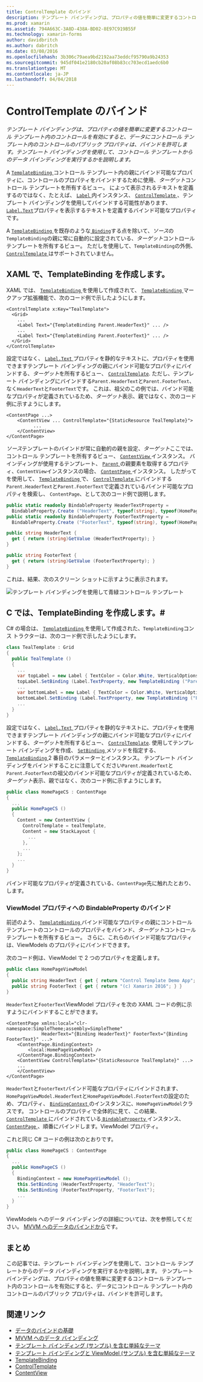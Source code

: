 ```yaml
---
title: ControlTemplate のバインド
description: テンプレート バインディングは、プロパティの値を簡単に変更するコントロール テンプレート内のコントロールを有効にすると、データにコントロール テンプレート内のコントロールのパブリック プロパティは、バインドを許可します。 テンプレート バインディングを使用して、コントロール テンプレートからのデータ バインディングを実行するかを説明します。
ms.prod: xamarin
ms.assetid: 794A663C-3A8D-438A-BD02-8E97C919B55F
ms.technology: xamarin-forms
author: davidbritch
ms.author: dabritch
ms.date: 03/08/2016
ms.openlocfilehash: 3b306c79aea9bd2192aa73eddcf95790a9b24353
ms.sourcegitcommit: 945df041e2180cb20af08b83cc703ecd1aedc6b0
ms.translationtype: MT
ms.contentlocale: ja-JP
ms.lasthandoff: 04/04/2018
---
```

# <a name="binding-from-a-controltemplate"></a>ControlTemplate のバインド

_テンプレート バインディングは、プロパティの値を簡単に変更するコントロール テンプレート内のコントロールを有効にすると、データにコントロール テンプレート内のコントロールのパブリック プロパティは、バインドを許可します。テンプレート バインディングを使用して、コントロール テンプレートからのデータ バインディングを実行するかを説明します。_

A [ `TemplateBinding` ](https://developer.xamarin.com/api/type/Xamarin.Forms.TemplateBinding/)コントロール テンプレート内の親にバインド可能なプロパティに、コントロールのプロパティをバインドするために使用、*ターゲット*コントロール テンプレートを所有するビュー。 によって表示されるテキストを定義するのではなく、たとえば、 [ `Label` ](https://developer.xamarin.com/api/type/Xamarin.Forms.Label/)内インスタンス、 [ `ControlTemplate` ](https://developer.xamarin.com/api/type/Xamarin.Forms.ControlTemplate/)、テンプレート バインディングを使用してバインドする可能性があります、 [ `Label.Text`](https://developer.xamarin.com/api/property/Xamarin.Forms.Label.Text/)プロパティを表示するテキストを定義するバインド可能なプロパティです。

A [ `TemplateBinding` ](https://developer.xamarin.com/api/type/Xamarin.Forms.TemplateBinding/)を既存のような[ `Binding`](https://developer.xamarin.com/api/type/Xamarin.Forms.Binding/)する点を除いて、*ソース*の`TemplateBinding`の親に常に自動的に設定されている、*ターゲット*コントロール テンプレートを所有するビュー。 ただしを使用して、`TemplateBinding`の外側、 [ `ControlTemplate` ](https://developer.xamarin.com/api/type/Xamarin.Forms.ControlTemplate/)はサポートされていません。

## <a name="creating-a-templatebinding-in-xaml"></a>XAML で、TemplateBinding を作成します。

XAML では、 [ `TemplateBinding` ](https://developer.xamarin.com/api/type/Xamarin.Forms.TemplateBinding/)を使用して作成されて、 [ `TemplateBinding` ](https://developer.xamarin.com/api/type/Xamarin.Forms.Xaml.TemplateBindingExtension/)マークアップ拡張機能で、次のコード例で示したようにします。

```xaml
<ControlTemplate x:Key="TealTemplate">
  <Grid>
    ...
    <Label Text="{TemplateBinding Parent.HeaderText}" ... />
    ...
    <Label Text="{TemplateBinding Parent.FooterText}" ... />
  </Grid>
</ControlTemplate>
```

設定ではなく、 [ `Label.Text` ](https://developer.xamarin.com/api/property/Xamarin.Forms.Label.Text/)プロパティを静的なテキストに、プロパティを使用できますテンプレート バインディングの親にバインド可能なプロパティにバインドする、*ターゲット*を所有するビュー、 [`ControlTemplate`](https://developer.xamarin.com/api/type/Xamarin.Forms.ControlTemplate/). ただし、テンプレート バインディングにバインドする`Parent.HeaderText`と`Parent.FooterText`、なく`HeaderText`と`FooterText`です。 これは、祖父のこの例では、バインド可能なプロパティが定義されているため、*ターゲット*表示、親ではなく、次のコード例に示すようにします。

```xaml
<ContentPage ...>
    <ContentView ... ControlTemplate="{StaticResource TealTemplate}">
          ...
    </ContentView>
</ContentPage>
```

*ソース*テンプレートのバインドが常に自動的の親を設定、*ターゲット*ここでは、コントロール テンプレートを所有するビュー、 [ `ContentView` ](https://developer.xamarin.com/api/type/Xamarin.Forms.ContentView/)インスタンス。 バインディングが使用するテンプレート、 [ `Parent` ](https://developer.xamarin.com/api/property/Xamarin.Forms.Element.Parent/)の親要素を取得するプロパティ、`ContentView`インスタンスの場合、 [ `ContentPage` ](https://developer.xamarin.com/api/type/Xamarin.Forms.ContentPage/)インスタンス。 したがってを使用して、 [ `TemplateBinding` ](https://developer.xamarin.com/api/type/Xamarin.Forms.TemplateBinding/)で、 [ `ControlTemplate` ](https://developer.xamarin.com/api/type/Xamarin.Forms.ControlTemplate/)にバインドする`Parent.HeaderText`と`Parent.FooterText`で定義されているバインド可能なプロパティを検索し、 `ContentPage`、として次のコード例で説明します。

```csharp
public static readonly BindableProperty HeaderTextProperty =
  BindableProperty.Create ("HeaderText", typeof(string), typeof(HomePage), "Control Template Demo App");
public static readonly BindableProperty FooterTextProperty =
  BindableProperty.Create ("FooterText", typeof(string), typeof(HomePage), "(c) Xamarin 2016");

public string HeaderText {
  get { return (string)GetValue (HeaderTextProperty); }
}

public string FooterText {
  get { return (string)GetValue (FooterTextProperty); }
}
```

これは、結果、次のスクリーン ショットに示すように表示されます。

![](template-binding-images/teal-theme.png "テンプレート バインディングを使用して青緑コントロール テンプレート")

## <a name="creating-a-templatebinding-in-c35"></a>C では、TemplateBinding を作成します。&#35;

C# の場合は、 [ `TemplateBinding` ](https://developer.xamarin.com/api/type/Xamarin.Forms.TemplateBinding/)を使用して作成された、`TemplateBinding`コンス トラクターは、次のコード例で示したようにします。

```csharp
class TealTemplate : Grid
{
  public TealTemplate ()
  {
    ...
    var topLabel = new Label { TextColor = Color.White, VerticalOptions = LayoutOptions.Center };
    topLabel.SetBinding (Label.TextProperty, new TemplateBinding ("Parent.HeaderText"));
    ...
    var bottomLabel = new Label { TextColor = Color.White, VerticalOptions = LayoutOptions.Center };
    bottomLabel.SetBinding (Label.TextProperty, new TemplateBinding ("Parent.FooterText"));
    ...
  }
}
```

設定ではなく、 [ `Label.Text` ](https://developer.xamarin.com/api/property/Xamarin.Forms.Label.Text/)プロパティを静的なテキストに、プロパティを使用できますテンプレート バインディングの親にバインド可能なプロパティにバインドする、*ターゲット*を所有するビュー、 [`ControlTemplate`](https://developer.xamarin.com/api/type/Xamarin.Forms.ControlTemplate/). 使用してテンプレート バインディングを作成、 [ `SetBinding` ](https://developer.xamarin.com/api/member/Xamarin.Forms.BindableObject.SetBinding/p/Xamarin.Forms.BindableProperty/Xamarin.Forms.BindingBase/)メソッドを指定する、 [ `TemplateBinding` ](https://developer.xamarin.com/api/type/Xamarin.Forms.TemplateBinding/) 2 番目のパラメーターとインスタンス。 テンプレート バインディングをバインドすることに注意してください`Parent.HeaderText`と`Parent.FooterText`の祖父のバインド可能なプロパティが定義されているため、*ターゲット*表示、親ではなく、次のコード例に示すようにします。

```csharp
public class HomePageCS : ContentPage
{
  ...
  public HomePageCS ()
  {
    Content = new ContentView {
      ControlTemplate = tealTemplate,
      Content = new StackLayout {
        ...
      },
      ...
    };
    ...
  }
}
```

バインド可能なプロパティが定義されている、`ContentPage`先に触れたとおり、します。

### <a name="binding-a-bindableproperty-to-a-viewmodel-property"></a>ViewModel プロパティへの BindableProperty のバインド

前述のよう、 [ `TemplateBinding` ](https://developer.xamarin.com/api/type/Xamarin.Forms.TemplateBinding/)バインド可能なプロパティの親にコントロール テンプレートのコントロールのプロパティをバインド、*ターゲット*コントロール テンプレートを所有するビュー。 さらに、これらのバインド可能なプロパティは、ViewModels のプロパティにバインドできます。

次のコード例は、ViewModel で 2 つのプロパティを定義します。

```csharp
public class HomePageViewModel
{
  public string HeaderText { get { return "Control Template Demo App"; } }
  public string FooterText { get { return "(c) Xamarin 2016"; } }
}
```

`HeaderText`と`FooterText`ViewModel プロパティを次の XAML コードの例に示すようにバインドすることができます。

```xaml
<ContentPage xmlns:local="clr-namespace:SimpleTheme;assembly=SimpleTheme"
             HeaderText="{Binding HeaderText}" FooterText="{Binding FooterText}" ...>
    <ContentPage.BindingContext>
        <local:HomePageViewModel />
    </ContentPage.BindingContext>
    <ContentView ControlTemplate="{StaticResource TealTemplate}" ...>
    ...
    </ContentView>
</ContentPage>
```

`HeaderText`と`FooterText`バインド可能なプロパティにバインドされます、`HomePageViewModel.HeaderText`と`HomePageViewModel.FooterText`の設定のため、プロパティ、 [ `BindingContext` ](https://developer.xamarin.com/api/property/Xamarin.Forms.BindableObject.BindingContext/)のインスタンスに、`HomePageViewModel`クラスです。 コントロールのプロパティで全体的に見て、この結果、 [ `ControlTemplate` ](https://developer.xamarin.com/api/type/Xamarin.Forms.ControlTemplate/)にバインドされている[ `BindableProperty` ](https://developer.xamarin.com/api/type/Xamarin.Forms.BindableProperty/)インスタンス、 [ `ContentPage` ](https://developer.xamarin.com/api/type/Xamarin.Forms.ContentPage/)、順番にバインドします。ViewModel プロパティ。

これと同じ C# コードの例は次のとおりです。

```csharp
public class HomePageCS : ContentPage
{
  ...
  public HomePageCS ()
  {
    BindingContext = new HomePageViewModel ();
    this.SetBinding (HeaderTextProperty, "HeaderText");
    this.SetBinding (FooterTextProperty, "FooterText");
    ...
  }
}
```

ViewModels へのデータ バインディングの詳細については、次を参照してください。 [MVVM へのデータのバインドから](~/xamarin-forms/xaml/xaml-basics/data-bindings-to-mvvm.md)です。

## <a name="summary"></a>まとめ

この記事では、テンプレート バインディングを使用して、コントロール テンプレートからのデータ バインディングを実行するかを説明します。 テンプレート バインディングは、プロパティの値を簡単に変更するコントロール テンプレート内のコントロールを有効にすると、データにコントロール テンプレート内のコントロールのパブリック プロパティは、バインドを許可します。



## <a name="related-links"></a>関連リンク

- [データのバインドの基礎](~/xamarin-forms/xaml/xaml-basics/data-binding-basics.md)
- [MVVM へのデータ バインディング](~/xamarin-forms/xaml/xaml-basics/data-bindings-to-mvvm.md)
- [テンプレート バインディング (サンプル) を含む単純なテーマ](https://developer.xamarin.com/samples/xamarin-forms/templates/controltemplates/simplethemewithtemplatebinding/)
- [テンプレート バインディングと ViewModel (サンプル) を含む単純なテーマ](https://developer.xamarin.com/samples/xamarin-forms/templates/controltemplates/simplethemewithtemplatebindingandviewmodel/)
- [TemplateBinding](https://developer.xamarin.com/api/type/Xamarin.Forms.TemplateBinding/)
- [ControlTemplate](https://developer.xamarin.com/api/type/Xamarin.Forms.ControlTemplate/)
- [ContentView](https://developer.xamarin.com/api/type/Xamarin.Forms.ContentView/)
